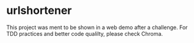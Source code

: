 # urlshortener

This project was ment to be shown in a web demo after a challenge.
For TDD practices and better code qualilty, please check Chroma.
